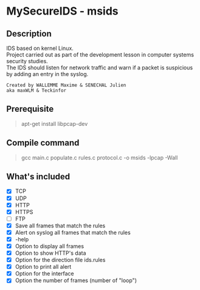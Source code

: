 # MySecureIDS - msids
## Description
IDS based on kernel Linux.\
Project carried out as part of the development lesson in computer systems security studies.\
The IDS should listen for network traffic and warn if a packet is suspicious by adding an entry in the syslog.
```
Created by WALLEMME Maxime & SENECHAL Julien
aka maxWLM & Teckinfor
```
## Prerequisite
> apt-get install libpcap-dev

## Compile command
> gcc main.c populate.c rules.c protocol.c -o msids -lpcap -Wall

## What's included
- [x] TCP
- [x] UDP
- [x] HTTP
- [x] HTTPS
- [ ] FTP 
- [x] Save all frames that match the rules
- [x] Alert on syslog all frames that match the rules
- [x] -help
- [x] Option to display all frames
- [x] Option to show HTTP's data
- [x] Option for the direction file ids.rules
- [x] Option to print all alert
- [x] Option for the interface
- [x] Option the number of frames (number of "loop")
